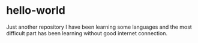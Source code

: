 # hello-world
Just another repository
 I have been learning some languages and the most difficult part has been learning without good internet connection.
